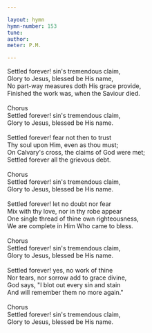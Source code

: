 ```yaml
---

layout: hymn
hymn-number: 153
tune: 
author: 
meter: P.M.

---
```

Settled forever! sin's tremendous claim,<br>Glory to Jesus, blessed be His name,<br>No part-way measures doth His grace provide,<br>Finished the work was, when the Saviour died.<br><br>Chorus<br>Settled forever! sin's tremendous claim,<br>Glory to Jesus, blessed be His name.<br><br>Settled forever! fear not then to trust<br>Thy soul upon Him, even as thou must;<br>On Calvary's cross, the claims of God were met;<br>Settled forever all the grievous debt.<br><br>Chorus<br>Settled forever! sin's tremendous claim,<br>Glory to Jesus, blessed be His name.<br><br>Settled forever! let no doubt nor fear<br>Mix with thy love, nor in thy robe appear<br>One single thread of thine own righteousness,<br>We are complete in Him Who came to bless.<br><br>Chorus<br>Settled forever! sin's tremendous claim,<br>Glory to Jesus, blessed be His name.<br><br>Settled forever! yes, no work of thine<br>Nor tears, nor sorrow add to grace divine,<br>God says, "I blot out every sin and stain<br>And will remember them no more again."<br><br>Chorus<br>Settled forever! sin's tremendous claim,<br>Glory to Jesus, blessed be His name.<br><br><br>
